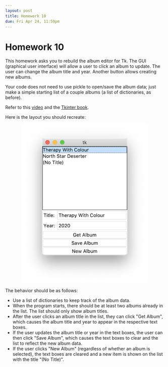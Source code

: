 ```yaml
---
layout: post
title: Homework 10
due: Fri Apr 24, 11:59pm
---
```


# Homework 10

This homework asks you to rebuild the album editor for Tk. The GUI (graphical user interface) will allow a user to click an album to update. The user can change the album title and year. Another button allows creating new albums.

Your code does not need to use pickle to open/save the album data; just make a simple starting list of a couple albums (a list of dictionaries, as before).

Refer to this [video](/notes/2020-04-16-tkinter-interactivity.html) and the [Tkinter book](https://effbot.org/tkinterbook/tkinter-index.htm#class-reference).

Here is the layout you should recreate:

<center>
<img src="/images/homework10.png" />
</center>

The behavior should be as follows:

- Use a list of dictionaries to keep track of the album data.
- When the program starts, there should be at least two albums already in the list. The list should only show album titles.
- After the user clicks an album title in the list, they can click "Get Album", which causes the album title and year to appear in the respective text boxes.
- If the user updates the album title or year in the text boxes, the user can then click "Save Album", which causes the text boxes to clear and the list to reflect the new album data.
- If the user clicks "New Album" (regardless of whether an album is selected), the text boxes are cleared and a new item is shown on the list with the title "(No Title)".



